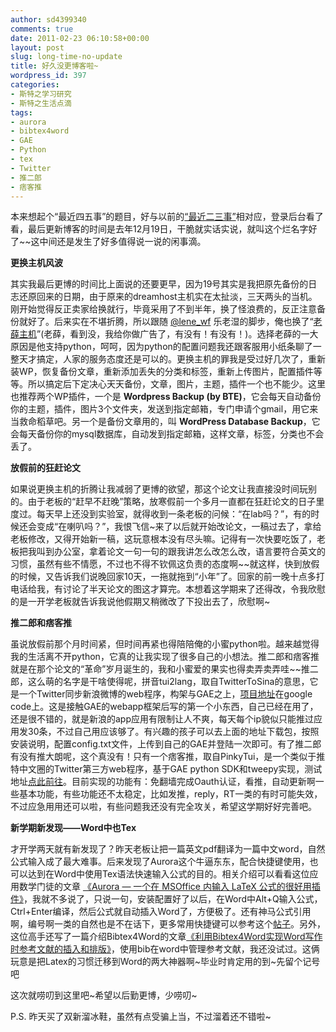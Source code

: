 ```yaml
---
author: sd4399340
comments: true
date: 2011-02-23 06:10:58+00:00
layout: post
slug: long-time-no-update
title: 好久没更博客啦~
wordpress_id: 397
categories:
- 斯特之学习研究
- 斯特之生活点滴
tags:
- aurora
- bibtex4word
- GAE
- Python
- tex
- Twitter
- 推二郎
- 痞客推
---
```


本来想起个“最近四五事”的题目，好与以前的[“最近二三事”](http://pinkyjie.com/2010/11/01/what-am-i-doing-recently/)相对应，登录后台看了看，最后更新博客的时间是去年12月19日，干脆就实话实说，就叫这个烂名字好了~~这中间还是发生了好多值得说一说的闲事滴。

**更换主机风波**

其实我最后更博的时间比上面说的还要更早，因为19号其实是我把原先备份的日志还原回来的日期，由于原来的dreamhost主机实在太扯淡，三天两头的当机。刚开始觉得反正卖家给换就行，毕竟采用了不到半年，换了怪浪费的，反正注意备份就好了。后来实在不堪折腾，所以跟随 [@lene_wf](http://twitter.com/lene_wf) 乐老湿的脚步，俺也换了“[老薛主机](http://laoxuehost.com/)”(老薛，看到没，我给你做广告了，有没有！有没有！)。选择老薛的一大原因是他支持python，呵呵，因为python的配置问题我还跟客服用小纸条聊了一整天才搞定，人家的服务态度还是可以的。更换主机的罪我是受过好几次了，重新装WP，恢复备份文章，重新添加丢失的分类和标签，重新上传图片，配置插件等等。所以搞定后下定决心天天备份，文章，图片，主题，插件一个也不能少。这里也推荐两个WP插件，一个是 **Wordpress Backup (by BTE)**，它会每天自动备份你的主题，插件，图片3个文件夹，发送到指定邮箱，专门申请个gmail，用它来当救命稻草吧。另一个是备份文章用的，叫 **WordPress Database Backup**，它会每天备份你的mysql数据库，自动发到指定邮箱，这样文章，标签，分类也不会丢了。

**放假前的狂赶论文**

如果说更换主机的折腾让我减弱了更博的欲望，那这个论文让我直接没时间玩别的。由于老板的“赶早不赶晚”策略，放寒假前一个多月一直都在狂赶论文的日子里度过。每天早上还没到实验室，就得收到一条老板的问候：“在lab吗？”，有的时候还会变成“在喇叭吗？”，我恨飞信~来了以后就开始改论文，一稿过去了，拿给老板修改，又得开始新一稿，这玩意根本没有尽头嘛。记得有一次快要吃饭了，老板把我叫到办公室，拿着论文一句一句的跟我讲怎么改怎么改，语言要符合英文的习惯，虽然有些不情愿，不过也不得不钦佩这负责的态度啊~~就这样，快到放假的时候，又告诉我们说晚回家10天，一拖就拖到“小年”了。回家的前一晚十点多打电话给我，有讨论了半天论文的图这才算完。本想着这学期来了还得改，令我欣慰的是一开学老板就告诉我说他假期又稍微改了下投出去了，欣慰啊~

<!--more-->

**推二郎和痞客推**

虽说放假前那个月时间紧，但时间再紧也得陪陪俺的小蜜python啦。越来越觉得我的生活离不开python，它真的让我实现了很多自己的小想法。推二郎和痞客推就是在那个论文的“革命”岁月诞生的，我和小蜜爱的果实也得卖弄卖弄哇~~推二郎，这么萌的名字是干啥使得呢，拼音tui2lang，取自TwitterToSina的意思，它是一个Twitter同步新浪微博的web程序，构架与GAE之上，[项目地址](http://code.google.com/p/tui2lang/)在google code上。这是接触GAE的webapp框架后写的第一个小东西，自己已经在用了，还是很不错的，就是新浪的app应用有限制让人不爽，每天每个ip貌似只能推过应用发30条，不过自己用应该够了。有兴趣的孩子可以去上面的地址下载包，按照安装说明，配置config.txt文件，上传到自己的GAE并登陆一次即可。有了推二郎有没有推大朗呢，这个真没有！只有一个痞客推，取自PinkyTui，是一个类似于推特中文圈的Twitter第三方web程序，基于GAE python SDK和tweepy实现，测试地址[点此前往](http://python123abc.appspot.com)。目前实现的功能有：免翻墙完成Oauth认证，看推，自动更新啊一些基本功能，有些功能还不太稳定，比如发推，reply，RT一类的有时可能失效，不过应急用用还可以啦，有些问题我还没有完全攻关，希望这学期好好完善吧。

**新学期新发现——Word中也Tex**

才开学两天就有新发现了？昨天老板让把一篇英文pdf翻译为一篇中文word，自然公式输入成了最大难事。后来发现了Aurora这个牛逼东东，配合快捷键使用，也可以达到在Word中使用Tex语法快速输入公式的目的。相关介绍可以看看这位应用数学门徒的文章 [《Aurora — 一个在 MSOffice 内输入 LaTeX 公式的很好用插件》](http://blog.lehu.shu.edu.cn/shuishousong/A226792.html)，我就不多说了，只说一句，安装配置好了以后，在Word中Alt+Q输入公式，Ctrl+Enter编译，然后公式就自动插入Word了，方便极了。还有神马公式引用啊，编号啊一类的自然也是不在话下，更多常用快捷键可以参考这个[帖子](http://bbs.ctex.org/viewthread.php?tid=48039&page=2#pid340175)。另外，这位高手还写了一篇介绍Bibtex4Word的文章[《利用Bibtex4Word实现Word写作时参考文献的插入和排版》](http://blog.lehu.shu.edu.cn/shuishousong/A269375.html)，使用bib在word中管理参考文献，我还没试过。这俩玩意是把Latex的习惯迁移到Word的两大神器啊~毕业时肯定用的到~先留个记号吧

这次就唠叨到这里吧~希望以后勤更博，少唠叨~

P.S. 昨天买了双新溜冰鞋，虽然有点受骗上当，不过溜着还不错啦~
